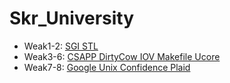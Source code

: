 # Skr_University

- Weak1-2:   [SGI STL](weak&#32;1-2/)
- Weak3-6:   [CSAPP DirtyCow IOV Makefile Ucore](weak&#32;3-6/)
- Weak7-8:   [Google Unix Confidence Plaid](weak&#32;7-8/)